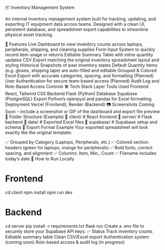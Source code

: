 📦 Inventory Management System

An internal inventory management system built for tracking, updating, and exporting IT equipment data across teams. Designed with a clean UI, persistent database, and spreadsheet export capabilities to streamline physical asset tracking.

🚀 Features
Live Dashboard to view inventory counts across laptops, peripherals, shipping, and cleaning supplies
Form Input System to quickly record item usage or returns
Editable Summary Table with inline quantity updates
CSV Export matching the original inventory spreadsheet layout and styling
Historical Snapshots of past inventory states
Default Quantity Items (e.g. gloves, shipping tape) are auto-filled and editable
Grouped & Colored Excel Export with accurate categories, spacing, and formatting
(Planned) User Authentication for secure team-based access
(Planned) Audit Log and Role-Based Access Controls
🛠️ Tech Stack
Layer	Tools Used
Frontend	React, Tailwind CSS
Backend	Flask (Python)
Database	Supabase (PostgreSQL)
Export	Python’s openpyxl and pandas for Excel formatting
Deployment	Vercel (Frontend), Render (Backend)
📷 Screenshots
Coming Soon – include a screenshot or GIF of the dashboard and export file preview
📂 Folder Structure (Example)
📁 client/              # React frontend
📁 server/              # Flask backend
📁 data/                # Exported Excel files
📁 supabase/            # Supabase setup and schema
📄 Export Format Example
Your exported spreadsheet will look exactly like the original template:

✅ Grouped by Category (Laptops, Peripherals, etc.)
✅ Colored section headers (green for laptops, orange for peripherals)
✅ Bold fonts, correct spacing, and alignment
✅ Columns: Item, Min., Count
✅ Filename includes today’s date
🧪 How to Run Locally
# Frontend
cd client
npm install
npm run dev

# Backend
cd server
pip install -r requirements.txt
flask run
Create a .env file to securely store your Supabase API keys.
✅ Status
 Track inventory counts
 Editable summary table
 Clean CSV/Excel export
 Authentication system (coming soon)
 Role-based access & audit log (in progress)
